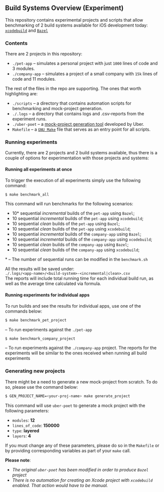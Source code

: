 ## Build Systems Overview (Experiment)

This repository contains experimental projects and scripts that allow benchmarking of 2 build systems available for iOS development today: [`xcodebuild`](https://developer.apple.com/library/archive/technotes/tn2339/_index.html) and [`Bazel`](https://www.bazel.build/)

### Contents
There are 2 projects in this repository:
* `./pet-app` – simulates a personal project with just `1000` lines of code and 3 modules.
* `./company-app` – simulates a project of a small company with `15k` lines of code and 11 modules.

The rest of the files in the repo are supporting. The ones that worth highlighting are:
* `./scripts` – a directory that contains automation scripts for benchmarking and mock-project generation.
* `./.logs` – a directory that contains logs and .csv-reports from the experiment runs.
* `./uber-poet` – a [mock-project generation tool](https://github.com/uber/uber-poet) developed by Uber.
* `Makefile` – a [`GNU Make`](https://www.gnu.org/software/make/) file that serves as an entry point for all scripts.

### Running experiments
Currently, there are 2 projects and 2 build systems available, thus there is a couple of options for experimentation with those projects and systems:
#### Running all experiments at once
To trigger the execution of all experiments simply use the following command:
```bash
$ make benchmark_all
```
This command will run benchmarks for the following scenarios:
* 10* sequential _incremental_ builds of the `pet-app` using `Bazel`;
* 10 sequential _incremental_ builds of the `pet-app` using `xcodebuild`;
* 10 sequential _clean_ builds of the `pet-app` using `Bazel`;
* 10 sequential _clean_ builds of the `pet-app` using `xcodebuild`;
* 10 sequential _incremental_ builds of the `company-app` using `Bazel`;
* 10 sequential _incremental_ builds of the `company-app` using `xcodebuild`;
* 10 sequential _clean_ builds of the `company-app` using `Bazel`;
* 10 sequential _clean_ builds of the `company-app` using `xcodebuild`;

\* – The number of sequential runs can be modified in the `benchmark.sh`

All the results will be saved under:  
`./.logs/<app-name>/<build-system>-<incremental|clean>.csv`  
The reports will include total running time for each individual build run, as well as the average time calculated via formula.

#### Running experiments for individual apps
To run builds and see the results for individual apps, use one of the commands below:
```bash
$ make benchmark_pet_project
```
– To run experiments against the `./pet-app`
 ```bash
 $ make benchmark_company_project
 ```
– To run experiments against the `./company-app` project.
The reports for the experiments will be similar to the ones received when running all build experiments

### Generating new projects
There might be a need to generate a new mock-project from scratch. To do so, please use the command below:
```bash
$ GEN_PROJECT_NAME=<your-proj-name> make generate_project
```

This command will use `uber-poet` to generate a mock project with the following parameters:
* `modules`: **12**
* `lines_of_code`: **150000**
* `type`: **layered**
* `layers`: **4**

If you must change any of these parameters, please do so in the `Makefile` or by providing corresponding variables as part of your `make` call.

**Please note**:
* _The original `uber-poet` has been modified in order to produce `Bazel` project_
* _There is no automation for creating an Xcode project with `xcodebuild` enabled. That action would have to be manual._
